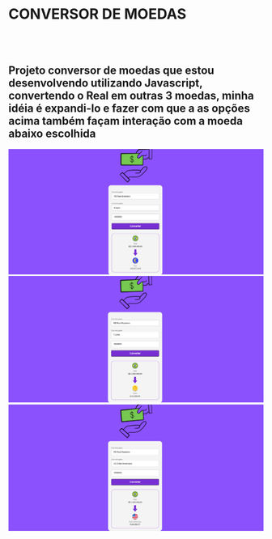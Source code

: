 <h1>CONVERSOR DE MOEDAS</h1>
<br>
<br>
<h2>Projeto conversor de moedas que estou desenvolvendo utilizando Javascript, convertendo o Real em outras 3 moedas, minha idéia é expandi-lo e fazer com que a as opções acima também façam interação com a moeda abaixo escolhida</h2>

<img src= "https://raw.githubusercontent.com/DAVIDCOIMBRALOPES/PROJETO-JS-CONVERSOR/1abcffad047fac26d70f4a512712fbf437ae6590/assets/CONVERSOR%20DE%20MOEDAS.png?token=BQNV7SVOJ3VAXVCAL3X4HCTIGDSXY">

<img src= "https://raw.githubusercontent.com/DAVIDCOIMBRALOPES/PROJETO-JS-CONVERSOR/1abcffad047fac26d70f4a512712fbf437ae6590/assets/CONVERSOR%20DE%20MOEDAS%203.png?token=BQNV7SUZNONINUYOSS3GXRTIGDSXY">

<img src= "https://raw.githubusercontent.com/DAVIDCOIMBRALOPES/PROJETO-JS-CONVERSOR/1abcffad047fac26d70f4a512712fbf437ae6590/assets/CONVERSOR%20DE%20MOEDAS%202.PNG.png?token=BQNV7SVGJGAU6NVECQ4DICLIGDSXY">



